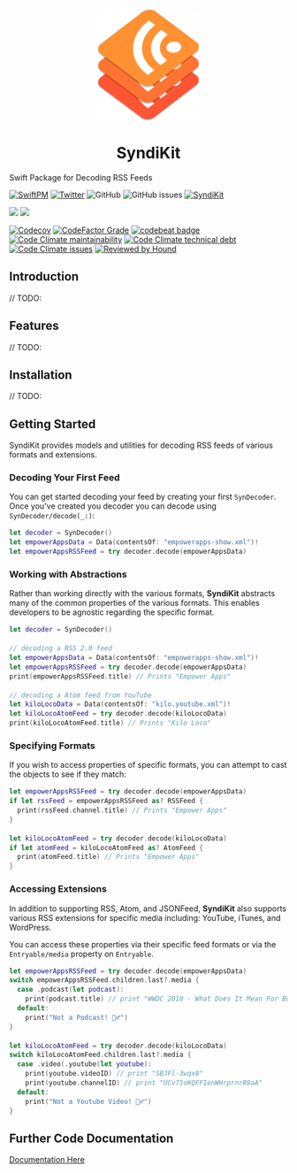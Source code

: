
<p align="center">
    <img alt="SyndiKit" title="SyndiKit" src="Assets/logo.svg" height="200">
</p>
<h1 align="center"> SyndiKit </h1>

Swift Package for Decoding RSS Feeds

[![SwiftPM](https://img.shields.io/badge/SPM-Linux%20%7C%20iOS%20%7C%20macOS%20%7C%20watchOS%20%7C%20tvOS-success?logo=swift)](https://swift.org)
[![Twitter](https://img.shields.io/badge/twitter-@brightdigit-blue.svg?style=flat)](http://twitter.com/brightdigit)
![GitHub](https://img.shields.io/github/license/brightdigit/SyndiKit)
![GitHub issues](https://img.shields.io/github/issues/brightdigit/SyndiKit)
[![SyndiKit](https://github.com/brightdigit/SyndiKit/actions/workflows/syndikit.yml/badge.svg)](https://github.com/brightdigit/SyndiKit/actions/workflows/syndikit.yml)

[![](https://img.shields.io/endpoint?url=https%3A%2F%2Fswiftpackageindex.com%2Fapi%2Fpackages%2Fbrightdigit%2FSyndiKit%2Fbadge%3Ftype%3Dswift-versions)](https://swiftpackageindex.com/brightdigit/SyndiKit)
[![](https://img.shields.io/endpoint?url=https%3A%2F%2Fswiftpackageindex.com%2Fapi%2Fpackages%2Fbrightdigit%2FSyndiKit%2Fbadge%3Ftype%3Dplatforms)](https://swiftpackageindex.com/brightdigit/SyndiKit)


[![Codecov](https://img.shields.io/codecov/c/github/brightdigit/SyndiKit)](https://codecov.io/gh/brightdigit/SyndiKit)
[![CodeFactor Grade](https://img.shields.io/codefactor/grade/github/brightdigit/SyndiKit)](https://www.codefactor.io/repository/github/brightdigit/SyndiKit)
[![codebeat badge](https://codebeat.co/badges/1ccde9e1-6901-4d35-9b5c-b07367dcd620)](https://codebeat.co/projects/github-com-brightdigit-syndikit-main)
[![Code Climate maintainability](https://img.shields.io/codeclimate/maintainability/brightdigit/SyndiKit)](https://codeclimate.com/github/brightdigit/SyndiKit)
[![Code Climate technical debt](https://img.shields.io/codeclimate/tech-debt/brightdigit/SyndiKit?label=debt)](https://codeclimate.com/github/brightdigit/SyndiKit)
[![Code Climate issues](https://img.shields.io/codeclimate/issues/brightdigit/SyndiKit)](https://codeclimate.com/github/brightdigit/SyndiKit)
[![Reviewed by Hound](https://img.shields.io/badge/Reviewed_by-Hound-8E64B0.svg)](https://houndci.com)

## Introduction

// TODO:

## Features

// TODO:

## Installation

// TODO:

## Getting Started

SyndiKit provides models and utilities for decoding RSS feeds of various formats and extensions.

### Decoding Your First Feed

You can get started decoding your feed by creating your first ``SynDecoder``. Once you've created you decoder you can decode using ``SynDecoder/decode(_:)``:

```swift
let decoder = SynDecoder()
let empowerAppsData = Data(contentsOf: "empowerapps-show.xml")!
let empowerAppsRSSFeed = try decoder.decode(empowerAppsData)
```

### Working with Abstractions

Rather than working directly with the various formats, **SyndiKit** abstracts many of the common properties of the various formats. This enables developers to be agnostic regarding the specific format.

```swift
let decoder = SynDecoder()

// decoding a RSS 2.0 feed
let empowerAppsData = Data(contentsOf: "empowerapps-show.xml")!
let empowerAppsRSSFeed = try decoder.decode(empowerAppsData)
print(empowerAppsRSSFeed.title) // Prints "Empower Apps"

// decoding a Atom feed from YouTube
let kiloLocoData = Data(contentsOf: "kilo.youtube.xml")!
let kiloLocoAtomFeed = try decoder.decode(kiloLocoData)
print(kiloLocoAtomFeed.title) // Prints "Kilo Loco"
```

### Specifying Formats 

If you wish to access properties of specific formats, you can attempt to cast the objects to see if they match:

```swift
let empowerAppsRSSFeed = try decoder.decode(empowerAppsData)
if let rssFeed = empowerAppsRSSFeed as? RSSFeed {
  print(rssFeed.channel.title) // Prints "Empower Apps"
}

let kiloLocoAtomFeed = try decoder.decode(kiloLocoData)
if let atomFeed = kiloLocoAtomFeed as? AtomFeed {
  print(atomFeed.title) // Prints "Empower Apps"
}
```

### Accessing Extensions

In addition to supporting RSS, Atom, and JSONFeed, **SyndiKit** also supports various RSS extensions for specific media including: YouTube, iTunes, and WordPress.

You can access these properties via their specific feed formats or via the ``Entryable/media`` property on ``Entryable``. 

```swift
let empowerAppsRSSFeed = try decoder.decode(empowerAppsData)
switch empowerAppsRSSFeed.children.last?.media {
  case .podcast(let podcast):
    print(podcast.title) // print "WWDC 2018 - What Does It Mean For Businesses?"
  default:
    print("Not a Podcast! 🤷‍♂️")
}

let kiloLocoAtomFeed = try decoder.decode(kiloLocoData)
switch kiloLocoAtomFeed.children.last?.media {
  case .video(.youtube(let youtube):
    print(youtube.videoID) // print "SBJFl-3wqx8"
    print(youtube.channelID) // print "UCv75sKQFFIenWHrprnrR9aA"
  default:
    print("Not a Youtube Video! 🤷‍♂️")
}
```

## Further Code Documentation

[Documentation Here](/Documentation/Reference/README.md)
